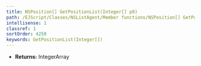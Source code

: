 ```yaml
---
title: NSPosition[] GetPositionList(Integer[] p0)
path: /EJScript/Classes/NSListAgent/Member functions/NSPosition[] GetPositionList(Integer[] p_0)
intellisense: 1
classref: 1
sortOrder: 4250
keywords: GetPositionList(Integer[])
---
```



* **Returns:** IntegerArray


